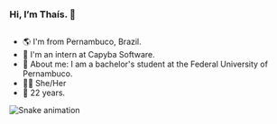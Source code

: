 ### Hi, I’m Thaís. 👋
##

- 🌎 I'm from Pernambuco, Brazil.
- 👀 I'm an intern at Capyba Software.
- 💬 About me: I am a bachelor's student at the Federal University of Pernambuco.
- 👩🏽 She/Her
- 🚀 22 years.
</div>

![Snake animation](https://github.com/thaisdk/thaisdk/blob/output/github-contribution-grid-snake-dark.svg)
